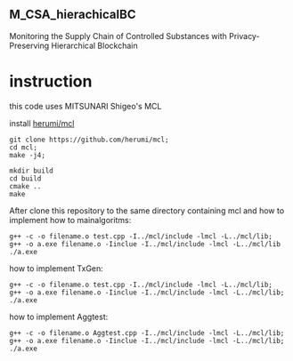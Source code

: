 ## M_CSA_hierachicalBC
Monitoring the Supply Chain of Controlled Substances with Privacy-Preserving Hierarchical Blockchain

# instruction

this code uses MITSUNARI Shigeo's MCL

install [herumi/mcl](https://github.com/herumi/mcl)

    git clone https://github.com/herumi/mcl;
    cd mcl;
    make -j4;
    
    mkdir build
    cd build
    cmake ..
    make

After clone this repository to the same directory containing mcl and
how to implement how to mainalgoritms: 

    g++ -c -o filename.o test.cpp -I../mcl/include -lmcl -L../mcl/lib;
    g++ -o a.exe filename.o -Iinclue -I../mcl/include -lmcl -L../mcl/lib
    ./a.exe

how to implement TxGen: 

    g++ -c -o filename.o test.cpp -I../mcl/include -lmcl -L../mcl/lib;
    g++ -o a.exe filename.o -Iinclue -I../mcl/include -lmcl -L../mcl/lib;
    ./a.exe

how to implement Aggtest:

    g++ -c -o filename.o Aggtest.cpp -I../mcl/include -lmcl -L../mcl/lib;
    g++ -o a.exe filename.o -Iinclue -I../mcl/include -lmcl -L../mcl/lib;
    ./a.exe
